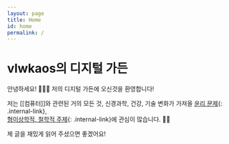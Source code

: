 ```yaml
---
layout: page
title: Home
id: home
permalink: /
---
```


# vlwkaos의 디지털 가든

안녕하세요! 🍕🙋‍♂️ 저의 디지털 가든에 오신것을 환영합니다!

저는 [[컴퓨터]]와 관련된 거의 모든 것, 신경과학, 건강, 기술 변화가 가져올 [윤리 문제](/index/tech_and_data_ethics){: .internal-link},  
[형이상학적, 철학적 주제](/index/general_anthropology_metaphysics){: .internal-link}에 관심이 많습니다. 🐱‍🏍

제 글을 재밌게 읽어 주셨으면 좋겠어요!

<style>
  .wrapper {
    max-width: 46em;
  }
</style>

